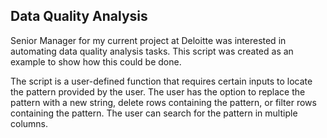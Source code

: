 ## Data Quality Analysis

Senior Manager for my current project at Deloitte was interested in automating data quality analysis tasks. This script was created as an example to show how this could be done.

The script is a user-defined function that requires certain inputs to locate the pattern provided by the user. The user has the option to replace the pattern with a new string, delete rows containing the pattern, or filter rows containing the pattern. The user can search for the pattern in multiple columns. 
